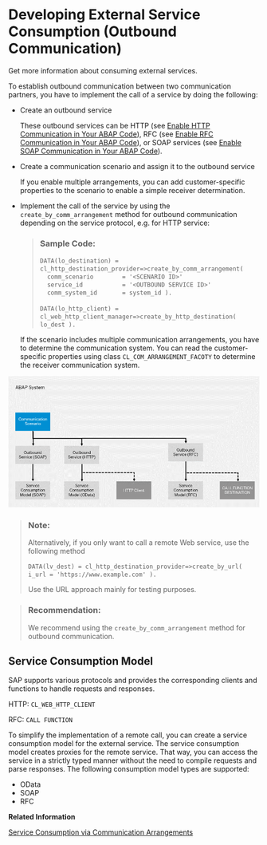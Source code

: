 <!-- loiof871712b816943b0ab5e04b60799e518 -->

# Developing External Service Consumption \(Outbound Communication\)

Get more information about consuming external services.

To establish outbound communication between two communication partners, you have to implement the call of a service by doing the following:

-   Create an outbound service

    These outbound services can be HTTP \(see [Enable HTTP Communication in Your ABAP Code](enable-http-communication-in-your-abap-code-cef1ada.md)\), RFC \(see [Enable RFC Communication in Your ABAP Code](enable-rfc-communication-in-your-abap-code-bbbd142.md)\), or SOAP services \(see [Enable SOAP Communication in Your ABAP Code](enable-soap-communication-in-your-abap-code-6ab460e.md)\).

-   Create a communication scenario and assign it to the outbound service

    If you enable multiple arrangements, you can add customer-specific properties to the scenario to enable a simple receiver determination.

-   Implement the call of the service by using the `create_by_comm_arrangement` method for outbound communication depending on the service protocol, e.g. for HTTP service:

    > ### Sample Code:  
    > ```
    > DATA(lo_destination) = cl_http_destination_provider=>create_by_comm_arrangement(
    > 	comm_scenario        = '<SCENARIO ID>'
    > 	service_id           = '<OUTBOUND SERVICE ID>'
    > 	comm_system_id       = system_id ).
    >  
    > DATA(lo_http_client) = cl_web_http_client_manager=>create_by_http_destination( lo_dest ).
    > ```

    If the scenario includes multiple communication arrangements, you have to determine the communication system. You can read the customer-specific properties using class `CL_COM_ARRANGEMENT_FACOTY` to determine the receiver communication system.


 ![](images/ABAP_Environment_Outbound_Communication_Developer_a0adfaa.png) 

> ### Note:  
> Alternatively, if you only want to call a remote Web service, use the following method
> 
> ```
> DATA(lv_dest) = cl_http_destination_provider=>create_by_url( i_url = 'https://www.example.com' ).
> ```
> 
> Use the URL approach mainly for testing purposes.

> ### Recommendation:  
> We recommend using the `create_by_comm_arrangement` method for outbound communication.



<a name="loiof871712b816943b0ab5e04b60799e518__section_m3y_rh4_y5b"/>

## Service Consumption Model

SAP supports various protocols and provides the corresponding clients and functions to handle requests and responses.

HTTP: `CL_WEB_HTTP_CLIENT`

RFC: `CALL FUNCTION`

To simplify the implementation of a remote call, you can create a service consumption model for the external service. The service consumption model creates proxies for the remote service. That way, you can access the service in a strictly typed manner without the need to compile requests and parse responses. The following consumption model types are supported:

-   OData
-   SOAP
-   RFC

**Related Information**  


[Service Consumption via Communication Arrangements](service-consumption-via-communication-arrangements-86aece6.md "")

